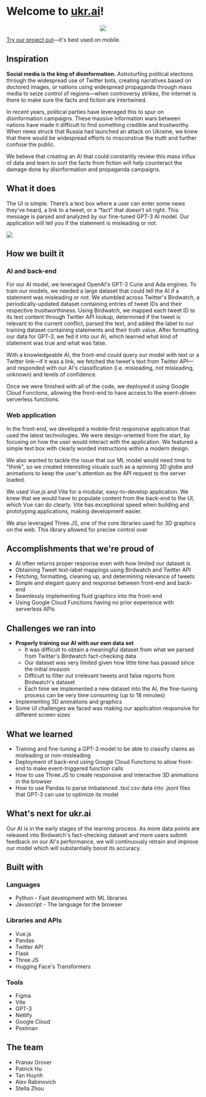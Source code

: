 # Welcome to [ukr.ai](https://ukrai.netlify.app/)!

<p style="text-align: center;"><img src="https://github.com/tanhuynh226/hackuci2022-backend/blob/main/images/cover.png"></p>

[Try our project out](https://ukrai.netlify.app/)—it's best used on mobile.

## Inspiration

**Social media is the king of disinformation.** Astroturfing political elections through the widespread use of Twitter bots, creating narratives based on doctored images, or nations using widespread propaganda through mass media to seize control of regions—when controversy strikes, the internet is there to make sure the facts and fiction are intertwined.

In recent years, political parties have leveraged this to spur on disinformation campaigns. These massive information wars between nations have made it difficult to find something credible and trustworthy. When news struck that Russia had launched an attack on Ukraine, we knew that there would be widespread efforts to misconstrue the truth and further confuse the public.

We believe that creating an AI that could constantly review this mass influx of data and learn to sort the facts from fiction will help counteract the damage done by disinformation and propaganda campaigns.

## What it does

The UI is simple. There’s a text box where a user can enter some news they’ve heard, a link to a tweet, or a “fact” that doesn’t sit right. This message is parsed and analyzed by our fine-tuned GPT-3 AI model. Our application will tell you if the statement is misleading or not.

<p style="text-align: left;"><img src="https://github.com/tanhuynh226/hackuci2022-backend/blob/main/images/demonstrate_tweet.gif"></p>

## How we built it

### AI and back-end

For our AI model, we leveraged OpenAI's GPT-3 Curie and Ada engines. To train our models, we needed a large dataset that could tell the AI if a statement was misleading or not. We stumbled across Twitter's Birdwatch, a periodically-updated dataset containing entries of tweet IDs and their respective trustiworthiness. Using Birdwatch, we mapped each tweet ID to its text content through Twitter API lookup, determined if the tweet is relevant to the current conflict, parsed the text, and added the label to our training dataset containing statements and their truth value. After formatting our data for GPT-3, we fed it into our AI, which learned what kind of statement was true and what was false.

With a knowledgeable AI, the front-end could query our model with text or a Twitter link—if it was a link, we fetched the tweet's text from Twitter API—and responded with our AI's classification (i.e. misleading, not misleading, unknown) and levels of confidence.

Once we were finished with all of the code, we deployed it using Google Cloud Functions, allowing the front-end to have access to the event-driven serverless functions.

### Web application

In the front-end, we developed a mobile-first responsive application that used the latest technologies. We were design-oriented from the start, by focusing on how the user would interact with the application. We featured a simple text box with clearly worded instructions within a modern design.

We also wanted to tackle the issue that our ML model would need time to "think", so we created interesting visuals such as a spinning 3D globe and animations to keep the user's attention as the API request to the server loaded.

We used Vue.js and Vite for a modular, easy-to-develop application. We knew that we would have to populate content from the back-end to the UI, which Vue can do clearly. Vite has exceptional speed when building and prototyping applications, making development easier.

We also leveraged Three.JS, one of the core libraries used for 3D graphics on the web. This library allowed for precise control over

## Accomplishments that we're proud of

* AI often returns proper response even with how limited our dataset is
* Obtaining Tweet text-label mappings using Birdwatch and Twitter API
* Fetching, formatting, cleaning up, and determining relevance of tweets
* Simple and elegant query and response between front-end and back-end
* Seamlessly implementing fluid graphics into the front-end
* Using Google Cloud Functions having no prior experience with serverless APIs

## Challenges we ran into

* **Properly training our AI with our own data set**
  * It was difficult to obtain a meaningful dataset from what we parsed from Twitter's Birdwatch fact-checking data
  * Our dataset was very limited given how little time has passed since the initial invasion
  * Difficult to filter out irrelevant tweets and false reports from Birdwatch's dataset
  * Each time we implemented a new dataset into the AI, the fine-tuning process can be very time consuming (up to 18 minutes)
* Implementing 3D animations and graphics
* Some UI challenges we faced was making our application responsive for different screen sizes

## What we learned

* Training and fine-tuning a GPT-3 model to be able to classify claims as misleading or non-misleading
* Deployment of back-end using Google Cloud Functions to allow front-end to make event-triggered function calls
* How to use Three.JS to create responsive and interactive 3D animations in the browser
* How to use Pandas to parse imbalanced .tsv/.csv data into .jsonl files that GPT-3 can use to optimize its model

## What's next for ukr.ai

Our AI is in the early stages of the learning process. As more data points are released into Birdwatch's fact-checking dataset and more users submit feedback on our AI's performance, we will continuously retrain and improve our model which will substantially boost its accuracy.

## Built with

### Languages
* Python - Fast development with ML libraries
* Javascript - The language for the browser

### Libraries and APIs
* Vue.js
* Pandas
* Twitter API
* Flask
* Three.JS
* Hugging Face's Transformers

### Tools
* Figma
* Vite
* GPT-3
* Netlify
* Google Cloud
* Postman

## The team

* Pranav Grover
* Patrick Hu
* Tan Huynh
* Alex Rabinovich
* Stella Zhou